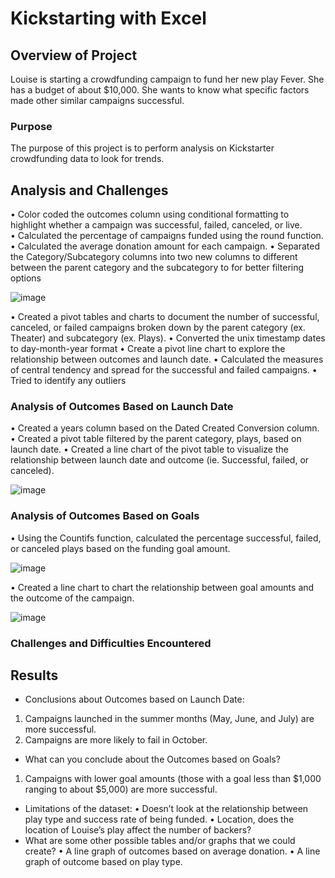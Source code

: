 # Kickstarting with Excel
## Overview of Project
Louise is starting a crowdfunding campaign to fund her new play Fever.  She has a budget of about $10,000.  She wants to know what specific factors made other similar campaigns successful.
### Purpose
The purpose of this project is to perform analysis on Kickstarter crowdfunding data to look for trends.
## Analysis and Challenges
•	Color coded the outcomes column using conditional formatting to highlight whether a campaign was successful, failed, canceled, or live.          
•	Calculated the percentage of campaigns funded using the round function.
•	Calculated the average donation amount for each campaign.
•	Separated the Category/Subcategory columns into two new columns to different between the parent category and the subcategory to for better filtering options

![image](https://user-images.githubusercontent.com/104471775/168491419-d651d486-1bab-4a1a-b7ff-e7ca15a49117.png)

•	Created a pivot tables and charts to document the number of successful, canceled, or failed campaigns broken down by the parent category (ex. Theater) and subcategory (ex. Plays).
•	Converted the unix timestamp dates to day-month-year format 
•	Create a pivot line chart to explore the relationship between outcomes and launch date.
•	Calculated the measures of central tendency and spread for the successful and failed campaigns.
•	Tried to identify any outliers 
### Analysis of Outcomes Based on Launch Date
•	Created a years column based on the Dated Created Conversion column.
•	Created a pivot table filtered by the parent category, plays, based on launch date.
•	Created a line chart of the pivot table to visualize the relationship between launch date and outcome (ie. Successful, failed, or canceled).

 ![image](https://user-images.githubusercontent.com/104471775/168491447-1e13e1d1-ab77-425c-9c53-3ea21ef0acf3.png)
 
### Analysis of Outcomes Based on Goals
•	Using the Countifs function, calculated the percentage successful, failed, or canceled plays based on the funding goal amount.

 ![image](https://user-images.githubusercontent.com/104471775/168491482-78113fd8-1504-40eb-8a3a-b2f0cc607da9.png)
 
•	Created a line chart to chart the relationship between goal amounts and the outcome of the campaign.

![image](https://user-images.githubusercontent.com/104471775/168491494-36a6b2bd-b470-4fda-a446-303b30c39652.png)

### Challenges and Difficulties Encountered
## Results
- Conclusions about Outcomes based on Launch Date:
1.	Campaigns launched in the summer months (May, June, and July) are more successful.
2.	Campaigns are more likely to fail in October.
- What can you conclude about the Outcomes based on Goals?
1.	Campaigns with lower goal amounts (those with a goal less than $1,000 ranging to about $5,000) are more successful. 
- Limitations of the dataset:
•	Doesn’t look at the relationship between play type and success rate of being funded.
•	Location, does the location of Louise’s play affect the number of backers?
- What are some other possible tables and/or graphs that we could create?
•	A line graph of outcomes based on average donation.
•	A line graph of outcome based on play type.
